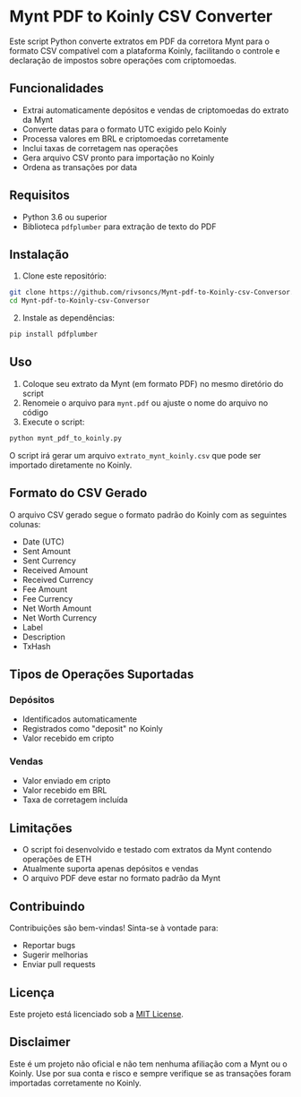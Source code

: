 # Mynt PDF to Koinly CSV Converter

Este script Python converte extratos em PDF da corretora Mynt para o formato CSV compatível com a plataforma Koinly, facilitando o controle e declaração de impostos sobre operações com criptomoedas.

## Funcionalidades

- Extrai automaticamente depósitos e vendas de criptomoedas do extrato da Mynt
- Converte datas para o formato UTC exigido pelo Koinly
- Processa valores em BRL e criptomoedas corretamente
- Inclui taxas de corretagem nas operações
- Gera arquivo CSV pronto para importação no Koinly
- Ordena as transações por data

## Requisitos

- Python 3.6 ou superior
- Biblioteca `pdfplumber` para extração de texto do PDF

## Instalação

1. Clone este repositório:
```bash
git clone https://github.com/rivsoncs/Mynt-pdf-to-Koinly-csv-Conversor.git
cd Mynt-pdf-to-Koinly-csv-Conversor
```

2. Instale as dependências:
```bash
pip install pdfplumber
```

## Uso

1. Coloque seu extrato da Mynt (em formato PDF) no mesmo diretório do script
2. Renomeie o arquivo para `mynt.pdf` ou ajuste o nome do arquivo no código
3. Execute o script:
```bash
python mynt_pdf_to_koinly.py
```

O script irá gerar um arquivo `extrato_mynt_koinly.csv` que pode ser importado diretamente no Koinly.

## Formato do CSV Gerado

O arquivo CSV gerado segue o formato padrão do Koinly com as seguintes colunas:
- Date (UTC)
- Sent Amount
- Sent Currency
- Received Amount
- Received Currency
- Fee Amount
- Fee Currency
- Net Worth Amount
- Net Worth Currency
- Label
- Description
- TxHash

## Tipos de Operações Suportadas

### Depósitos
- Identificados automaticamente
- Registrados como "deposit" no Koinly
- Valor recebido em cripto

### Vendas
- Valor enviado em cripto
- Valor recebido em BRL
- Taxa de corretagem incluída

## Limitações

- O script foi desenvolvido e testado com extratos da Mynt contendo operações de ETH
- Atualmente suporta apenas depósitos e vendas
- O arquivo PDF deve estar no formato padrão da Mynt

## Contribuindo

Contribuições são bem-vindas! Sinta-se à vontade para:
- Reportar bugs
- Sugerir melhorias
- Enviar pull requests

## Licença

Este projeto está licenciado sob a [MIT License](LICENSE).

## Disclaimer

Este é um projeto não oficial e não tem nenhuma afiliação com a Mynt ou o Koinly. Use por sua conta e risco e sempre verifique se as transações foram importadas corretamente no Koinly.
